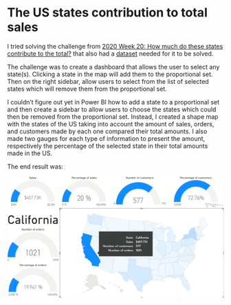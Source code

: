 # The US states contribution to total sales

I tried solving the challenge from [2020 Week 20: How much do these states contribute to the total?](http://www.workout-wednesday.com/2020w20/) that also had a [dataset](https://data.world/annjackson/20194-tableau-superstore) needed for it to be solved.

The challenge was to create a dashboard that allows the user to select any state(s). Clicking a state in the map will add them to the proportional set. Then on the right sidebar, allow users to select from the list of selected states which will remove them from the proportional set. 

I couldn’t figure out yet in Power BI how to add a state to a proportional set and then create a sidebar to allow users to choose the states which could then be removed from the proportional set. Instead, I created a shape map with the states of the US taking into account the amount of sales, orders, and customers made by each one compared their total amounts. I also made two gauges for each type of information to present the amount, respectively the percentage of the selected state in their total amounts made in the US.

The end result was:

<img src='US states contribution to total sales.png'>

